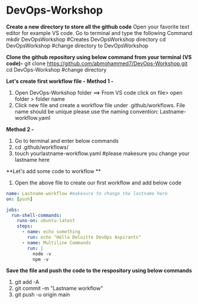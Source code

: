 # DevOps-Workshop

**Create a new directory to store all the github code**
Open your favorite text editor for example VS code. Go to terminal and type the following Command
   mkdir DevOpsWorkshop #Creates DevOpsWorkshop directory
   cd DevOpsWorkshop #change directory to DevOpsWorkshop

**Clone the github repository using below command from your terminal (VS code)-**
   git clone https://github.com/abmohammed7/DevOps-Workshop.git
   cd DevOps-Workshop #change directory 

**Let's create first workflow file -**
**Method 1 -**
1. Open DevOps-Workshop folder ==> From VS code click on file> open folder > folder name
2. Click new file and create a workflow file under .github/workflows. File name should be unique please use the naming convention: Lastname-workflow.yaml

**Method 2 -**
1. Go to terminal and enter below commands
2. cd .github/workflows/
3. touch yourlastname-workflow.yaml #please makesure you change your lastname here

**Let's add some code to workflow **
1. Open the above file to create our first workflow and add below code
``` yaml   
name: Lastname-workflow #makesure to change the lastname here
on: [push]

jobs:
  run-shell-commands:
    runs-on: ubuntu-latest
    steps:
      - name: echo something
        run: echo "Hello Deloitte DevOps Aspirants"
      - name: Multiline Commands
        run: |
          node -v
          npm -v
``` 

**Save the file and push the code to the respository using below commands**
1. git add -A
2. git commit -m "Lastname workflow"
3. git push -u origin main
